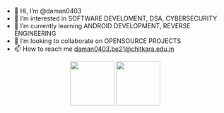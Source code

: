 - 👋 Hi, I’m @daman0403
- 👀 I’m interested in SOFTWARE DEVELOMENT, DSA, CYBERSECURITY
- 🌱 I’m currently learning ANDROID DEVELOPMENT, REVERSE ENGINEERING
- 💞️ I’m looking to collaborate on OPENSOURCE PROJECTS
- 📫 How to reach me daman0403.be21@chitkara.edu.in
<div id="header" align="center">
  <img src=https://media.giphy.com/media/RN8FdaB6T1bkkI5n4I/giphy.gif width="100"/>
  <img src=https://media.giphy.com/media/juua9i2c2fA0AIp2iq/giphy.gif width="100"/>
</div>


<!---
daman0403/daman0403 is a ✨ special ✨ repository because its `README.md` (this file) appears on your GitHub profile.
You can click the Preview link to take a look at your changes.
--->
